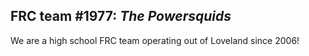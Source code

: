 ## FRC team #1977: *The Powersquids*

We are a high school FRC team operating out of Loveland since 2006!

